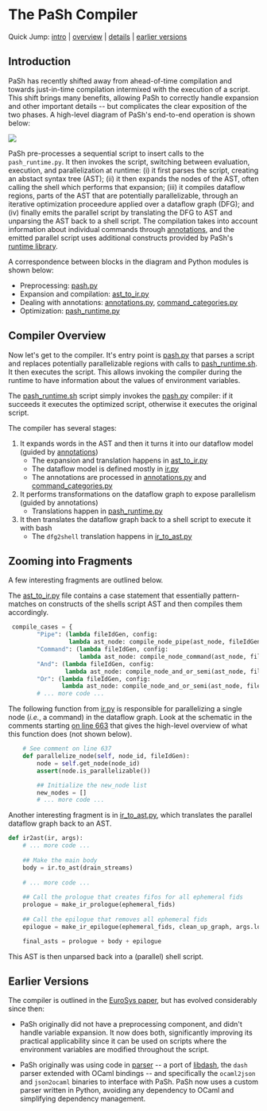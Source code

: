 # The PaSh Compiler
Quick Jump: [intro](#introduction) | [overview](#compiler-overview) | [details](#zooming-into-fragments) | [earlier versions](#earlier-versions)

## Introduction

PaSh has recently shifted away from ahead-of-time compilation and towards just-in-time compilation intermixed with the execution of a script.
This shift brings many benefits, allowing PaSh to correctly handle expansion and other important details -- but complicates the clear exposition of the two phases.
A high-level diagram of PaSh's end-to-end operation is shown below:

<img src="https://docs.google.com/drawings/d/e/2PACX-1vSIuacgBR_QFOzawoAdJMmTjgsdnDUkp1DbSjLVlrowlhL6kxqckXXsL7SPoRXKfaC1hw9HQzJitmDP/pub?w=1364&amp;h=454">

PaSh pre-processes a sequential script to insert calls to the `pash_runtime.py`.
It then invokes the script, switching between evaluation, execution, and parallelization at runtime:
(i) it first parses the script, creating an abstact syntax tree (AST); 
(ii) it then expands the nodes of the AST, often calling the shell which performs that expansion;
(iii) it compiles dataflow regions, parts of the AST that are potentially parallelizable, through an iterative optimization proceedure applied over a dataflow graph (DFG); and
(iv) finally emits the parallel script by translating the DFG to AST and unparsing the AST back to a shell script.
The compilation takes into account information about individual commands through [annotations](../annotations), and the emitted parallel script uses additional constructs provided by PaSh's [runtime library](../runtime).

A correspondence between blocks in the diagram and Python modules is shown below:

- Preprocessing: [pash.py](./pash.py)
- Expansion and compilation: [ast_to_ir.py](./ast_to_ir.py)
- Dealing with annotations: [annotations.py](./annotations.py), [command_categories.py](./command_categories.py)
- Optimization: [pash_runtime.py](./pash_runtime.py)

## Compiler Overview

Now let's get to the compiler.
It's entry point is [pash.py](./pash.py) that parses a script and replaces potentially parallelizable regions with calls to [pash_runtime.sh](./pash_runtime.sh).
It then executes the script.
This allows invoking the compiler during the runtime to have information about the values of environment variables.

The [pash_runtime.sh](./pash_runtime.sh) script simply invokes the [pash.py](./pash.py) compiler:
  if it succeeds it executes the optimized script, otherwise it executes the original script.

The compiler has several stages:

1. It expands words in the AST and then it turns it into our dataflow model (guided by [annotations](../annotations))
   - The expansion and translation happens in [ast_to_ir.py](./ast_to_ir.py)
   - The dataflow model is defined mostly in [ir.py](./ir.py)
   - The annotations are processed in [annotations.py](./annotations.py) and [command_categories.py](./command_categories.py)
2. It performs transformations on the dataflow graph to expose parallelism (guided by annotations)
   - Translations happen in [pash_runtime.py](./pash_runtime.py)
3. It then translates the dataflow graph back to a shell script to execute it with bash
   - The `dfg2shell` translation happens in [ir_to_ast.py](./ir_to_ast.py)

[//]: # (TODO: the parsing/unparsing components need update)

## Zooming into Fragments
   
A few interesting fragments are outlined below.
 
The [ast_to_ir.py](./ast_to_ir.py) file contains a case statement that essentially pattern-matches on constructs of the shells script AST and then compiles them accordingly.
```Python
 compile_cases = {
        "Pipe": (lambda fileIdGen, config:
                 lambda ast_node: compile_node_pipe(ast_node, fileIdGen, config)),
        "Command": (lambda fileIdGen, config:
                    lambda ast_node: compile_node_command(ast_node, fileIdGen, config)),
        "And": (lambda fileIdGen, config:
                lambda ast_node: compile_node_and_or_semi(ast_node, fileIdGen, config)),
        "Or": (lambda fileIdGen, config:
               lambda ast_node: compile_node_and_or_semi(ast_node, fileIdGen, config))
        # ... more code ...
```

The following function from [ir.py](./ir.py) is responsible for parallelizing a single node (_i.e._, a command) in the dataflow graph.
Look at the schematic in the comments starting [on line 663](./ir.py#L663) that gives the high-level overview of what this function does (not shown below).

[//]: # (TODO: Add schematic here)

```Python
    # See comment on line 637
    def parallelize_node(self, node_id, fileIdGen):
        node = self.get_node(node_id)
        assert(node.is_parallelizable())

        ## Initialize the new_node list
        new_nodes = []
        # ... more code ...
```

Another interesting fragment is in [ir_to_ast.py](./ir_to_ast.py), which translates the parallel dataflow graph back to an AST.

```Python
def ir2ast(ir, args):
    # ... more code ...
    
    ## Make the main body
    body = ir.to_ast(drain_streams)
    
    # ... more code ...
    
    ## Call the prologue that creates fifos for all ephemeral fids    
    prologue = make_ir_prologue(ephemeral_fids)
    
    ## Call the epilogue that removes all ephemeral fids
    epilogue = make_ir_epilogue(ephemeral_fids, clean_up_graph, args.log_file)

    final_asts = prologue + body + epilogue
```

This AST is then unparsed back into a (parallel) shell script.

## Earlier Versions

The compiler is outlined in the [EuroSys paper](https://arxiv.org/pdf/2007.09436.pdf), but has evolved considerably since then:

* PaSh originally did not have a preprocessing component, and didn't handle variable expansion. It now does both, significantly improving its practical applicability since it can be used on scripts where the environment variables are modified throughout the script.

* PaSh originally was using code in [parser](./parser) -- a port of [libdash](https://github.com/mgree/), the `dash` parser extended with OCaml bindings -- and specifically the `ocaml2json` and `json2ocaml` binaries to interface with PaSh. PaSh now uses a custom parser written in Python, avoiding any dependency to OCaml and simplifying dependency management.
 
